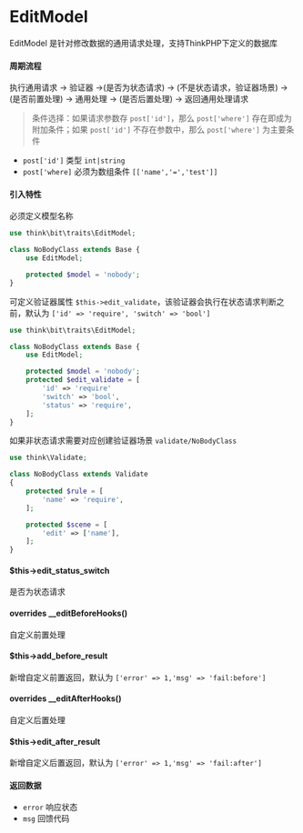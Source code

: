 # EditModel

EditModel 是针对修改数据的通用请求处理，支持ThinkPHP下定义的数据库

#### 周期流程

执行通用请求 -> 验证器 ->(是否为状态请求) -> (不是状态请求，验证器场景) -> (是否前置处理) -> 通用处理 -> (是否后置处理) -> 返回通用处理请求

> 条件选择：如果请求参数存 `post['id']`，那么 `post['where']` 存在即成为附加条件；如果 `post['id']` 不存在参数中，那么 `post['where']` 为主要条件

- `post['id']` 类型 `int|string`
- `post['where]` 必须为数组条件 `[['name','=','test']]`

#### 引入特性

必须定义模型名称

```php
use think\bit\traits\EditModel;

class NoBodyClass extends Base {
    use EditModel;

    protected $model = 'nobody';
}
```

可定义验证器属性 `$this->edit_validate`，该验证器会执行在状态请求判断之前，默认为 `['id' => 'require', 'switch' => 'bool']`

```php
use think\bit\traits\EditModel;

class NoBodyClass extends Base {
    use EditModel;

    protected $model = 'nobody';
    protected $edit_validate = [
        'id' => 'require'
        'switch' => 'bool',
        'status' => 'require',
    ];
}
```

如果非状态请求需要对应创建验证器场景 `validate/NoBodyClass`

```php
use think\Validate;

class NoBodyClass extends Validate
{
    protected $rule = [
        'name' => 'require',
    ];

    protected $scene = [
        'edit' => ['name'],
    ];
}
```

#### $this->edit_status_switch

是否为状态请求

#### overrides __editBeforeHooks()

自定义前置处理

#### $this->add_before_result

新增自定义前置返回，默认为 `['error' => 1,'msg' => 'fail:before']`

#### overrides __editAfterHooks()

自定义后置处理

#### $this->edit_after_result

新增自定义后置返回，默认为 `['error' => 1,'msg' => 'fail:after']`

#### 返回数据

- `error` 响应状态
- `msg` 回馈代码
